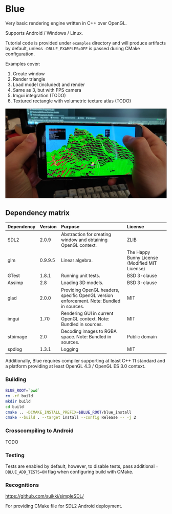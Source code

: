 # Blue

Very basic rendering engine written in C++ over OpenGL.

Supports Android / Windows / Linux.

Tutorial code is provided under `examples` directory and will produce artifacts by default,
unless `-DBLUE_EXAMPLES=OFF` is passed during CMake configuration.

Examples cover:

1. Create window
2. Render triangle
3. Load model (included) and render
4. Same as 3, but with FPS camera
5. Imgui integration (TODO)
6. Textured rectangle with volumetric texture atlas (TODO)

![Android example](readme/blue-example-android.png)

## Dependency matrix

| Dependency           | Version              | Purpose                                                                                        | License                 |                
| -------------------- | -------------------- |:---------------------------------------------------------------------------------------------- |:----------------------- |   
| SDL2                 | 2.0.9                | Abstraction for creating window and obtaining OpenGL context.                                  | ZLIB
| glm                  | 0.9.9.5              | Linear algebra.                                                                                | The Happy Bunny License (Modified MIT License)                          
| GTest                | 1.8.1                | Running unit tests.                                                                            | BSD 3-clause
| Assimp               | 2.8                  | Loading 3D models.                                                                             | BSD 3-clause
| glad                 | 2.0.0                | Providing OpenGL headers, specific OpenGL version enforcement. Note: Bundled in sources. | MIT                        
| imgui                | 1.70                 | Rendering GUI in current OpenGL context. Note: Bundled in sources.                             | MIT
| stbimage             | 2.0                  | Decoding images to RGBA space. Note: Bundled in sources.                                       | Public domain
| spdlog               | 1.3.1                | Logging                                                                                        | MIT

Additionally, Blue requires compiler supporting at least C++ 11 standard and a platform 
providing at least OpenGL 4.3 / OpenGL ES 3.0 context. 

### Building

```bash
BLUE_ROOT=`pwd`
rm -rf build
mkdir build
cd build
cmake .. -DCMAKE_INSTALL_PREFIX=$BLUE_ROOT/blue_install
cmake --build . --target install --config Release -- -j 2
```

### Crosscompiling to Android

TODO

### Testing

Tests are enabled by default, however, to disable tests, 
pass additional `-DBLUE_ADD_TESTS=ON` flag when configuring build with CMake.

### Recognitions

https://github.com/suikki/simpleSDL/

For providing CMake file for SDL2 Android deployment.

